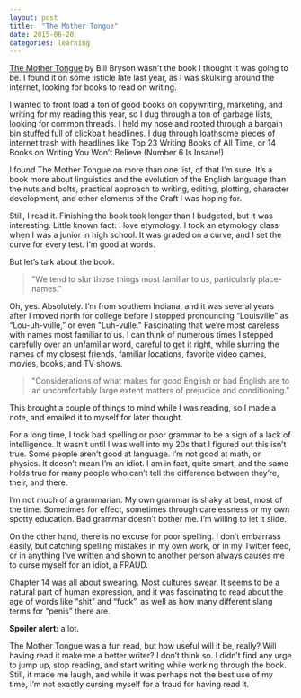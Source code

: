 ```yaml
---
layout: post
title:  "The Mother Tongue"
date: 2015-06-20
categories: learning
---
```


[The Mother Tongue](http://www.billbryson.co.uk/index.php/mother-tongue-the-story-of-the-english-language-2/) by Bill Bryson wasn’t the book I thought it was going to be. I found it on some listicle late last year, as I was skulking around the internet, looking for books to read on writing.

I wanted to front load a ton of good books on copywriting, marketing, and writing for my reading this year, so I dug through a ton of garbage lists, looking for common threads. I held my nose and rooted through a bargain bin stuffed full of clickbait headlines. I dug through loathsome pieces of internet trash with headlines like Top 23 Writing Books of All Time, or 14 Books on Writing You Won’t Believe (Number 6 Is Insane!)

I found The Mother Tongue on more than one list, of that I’m sure. It’s a book more about linguistics and the evolution of the English language than the nuts and bolts, practical approach to writing, editing, plotting, character development, and other elements of the Craft I was hoping for.

Still, I read it. Finishing the book took longer than I budgeted, but it was interesting. Little known fact: I love etymology. I took an etymology class when I was a junior in high school. It was graded on a curve, and I set the curve for every test. I’m good at words.

But let’s talk about the book.

<blockquote>"We tend to slur those things most familiar to us, particularly place-names."</blockquote>

Oh, yes. Absolutely. I’m from southern Indiana, and it was several years after I moved north for college before I stopped pronouncing “Louisville” as “Lou-uh-vulle,” or even "Luh-vulle." Fascinating that we’re most careless with names most familiar to us. I can think of numerous times I stepped carefully over an unfamiliar word, careful to get it right, while slurring the names of my closest friends, familiar locations, favorite video games, movies, books, and TV shows.

<blockquote>"Considerations of what makes for good English or bad English are to an uncomfortably large extent matters of prejudice and conditioning."</blockquote>

This brought a couple of things to mind while I was reading, so I made a note, and emailed it to myself for later thought.

For a long time, I took bad spelling or poor grammar to be a sign of a lack of intelligence. It wasn’t until I was well into my 20s that I figured out this isn’t true. Some people aren’t good at language. I’m not good at math, or physics. It doesn’t mean I’m an idiot. I am in fact, quite smart, and the same holds true for many people who can’t tell the difference between they’re, their, and there.

I’m not much of a grammarian. My own grammar is shaky at best, most of the time. Sometimes for effect, sometimes through carelessness or my own spotty education. Bad grammar doesn’t bother me. I’m willing to let it slide.

On the other hand, there is no excuse for poor spelling. I don’t embarrass easily, but catching spelling mistakes in my own work, or in my Twitter feed, or in anything I’ve written and shown to another person always causes me to curse myself for an idiot, a FRAUD.

Chapter 14 was all about swearing. Most cultures swear. It seems to be a natural part of human expression, and it was fascinating to read about the age of words like “shit” and “fuck”, as well as how many different slang terms for “penis” there are.

**Spoiler alert:** a lot.

The Mother Tongue was a fun read, but how useful will it be, really? Will having read it make me a better writer? I don’t think so. I didn’t find any urge to jump up, stop reading, and start writing while working through the book. Still, it made me laugh, and while it was perhaps not the best use of my time, I’m not exactly cursing myself for a fraud for having read it.